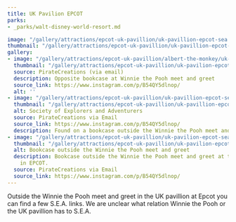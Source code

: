 ```yaml
---
title: UK Pavilion EPCOT
parks:
- _parks/walt-disney-world-resort.md

image: "/gallery/attractions/epcot-uk-pavillion/uk-pavillion-epcot-sea.jpg"
thumbnail: "/gallery/attractions/epcot-uk-pavillion/uk-pavillion-epcot-sea.thumb.jpg"
gallery:
- image: "/gallery/attractions/epcot-uk-pavillion/albert-the-monkey/uk-pavilion-epcot.jpg"
  thumbnail: "/gallery/attractions/epcot-uk-pavillion/uk-pavilion-epcot.thumb.jpg"
  source: PirateCreations (via email)
  description: Opposite bookcase at Winnie the Pooh meet and greet
  source_link: https://www.instagram.com/p/B54QY5dlnop/
  alt: ''
- image: "/gallery/attractions/epcot-uk-pavillion/uk-pavillion-epcot-sea.jpg"
  thumbnail: "/gallery/attractions/epcot-uk-pavillion/uk-pavillion-epcot-sea.thumb.jpg"
  alt: Society of Explorers and Adventurers
  source: PirateCreations via Email
  source_link: https://www.instagram.com/p/B54QY5dlnop/
  description: Found on a bookcase outside the Winnie the Pooh meet and greet
- image: "/gallery/attractions/epcot-uk-pavillion/uk-pavilion-epcot-sea-bookcase.jpg"
  thumbnail: "/gallery/attractions/epcot-uk-pavillion/uk-pavilion-epcot-sea-bookcase.thumb.jpg"
  alt: Bookcase outside the Winnie the Pooh meet and greet
  description: Bookcase outside the Winnie the Pooh meet and greet at the UK pavilion
    in EPCOT.
  source: PirateCreations via Email
  source_link: https://www.instagram.com/p/B54QY5dlnop/
---
```


Outside the Winnie the Pooh meet and greet in the UK pavillion at Epcot you can find a few S.E.A. links. We are unclear what relation Winnie the Pooh or the UK pavillion has to S.E.A.
